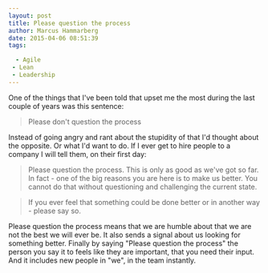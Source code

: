 ```yaml
---
layout: post
title: Please question the process
author: Marcus Hammarberg
date: 2015-04-06 08:51:39
tags:

  - Agile
 - Lean
 - Leadership
---
```


One of the things that I've been told that upset me the most during the last couple of years was this sentence:

<blockquote>Please don't question the process</blockquote>

Instead of going angry and rant about the stupidity of that I'd thought about the opposite. Or what I'd want to do. If I ever get to hire people to a company I will tell them, on their first day:

<blockquote>Please question the process. This is only as good as we've got so far. In fact - one of the big reasons you are here is to make us better. You cannot do that without questioning and challenging the current state.</blockquote>

<blockquote>If you ever feel that something could be done better or in another way - please say so.</blockquote>

Please question the process means that we are humble about that we are not the best we will ever be. It also sends a signal about us looking for something better. Finally by saying "Please question the process" the person you say it to feels like they are important, that you need their input. And it includes new people in "we", in the team instantly.